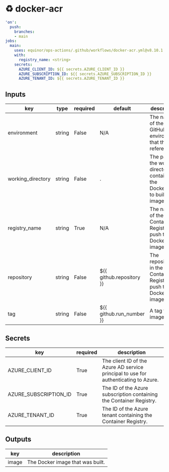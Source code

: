 # ♻ docker-acr

```yaml
'on':
  push:
    branches:
    - main
jobs:
  main:
    uses: equinor/ops-actions/.github/workflows/docker-acr.yml@v8.10.1
    with:
      registry_name: <string>
    secrets:
      AZURE_CLIENT_ID: ${{ secrets.AZURE_CLIENT_ID }}
      AZURE_SUBSCRIPTION_ID: ${{ secrets.AZURE_SUBSCRIPTION_ID }}
      AZURE_TENANT_ID: ${{ secrets.AZURE_TENANT_ID }}

```

## Inputs

key | type | required | default | description
--- | --- | --- | --- | ---
environment | string | False | N/A | The name of the GitHub environment that this job references.
working_directory | string | False | . | The path of the working directory containing the Dockerfile to build an image from.
registry_name | string | True | N/A | The name of the Azure Container Registry to push the Docker image to.
repository | string | False | ${{ github.repository }} | The repository in the Azure Container Registry to push the Docker image to.
tag | string | False | ${{ github.run_number }} | A tag for the image.

## Secrets

key | required | description
--- | --- | ---
AZURE_CLIENT_ID | True | The client ID of the Azure AD service principal to use for authenticating to Azure.
AZURE_SUBSCRIPTION_ID | True | The ID of the Azure subscription containing the Container Registry.
AZURE_TENANT_ID | True | The ID of the Azure tenant containing the Container Registry.

## Outputs

key | description
--- | ---
image | The Docker image that was built.
